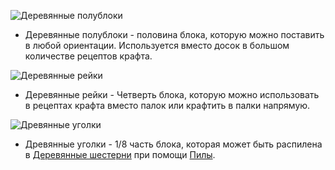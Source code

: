 ![Деревянные полублоки]() 
* Деревянные полублоки - половина блока, которую можно поставить в любой ориентации. Используется вместо досок в большом количестве рецептов крафта.

![Деревянные рейки](oredict:mouldingWood) 
* Деревянные рейки - Четверть блока, которую можно использовать в рецептах крафта вместо палок или крафтить в палки напрямую.

![Древянные уголки](oredict:cornerWood)
* Древянные уголки - 1/8 часть блока, которая может быть распилена в [Деревянные шестерни](../items/gear.md) при помощи [Пилы](saw.md).